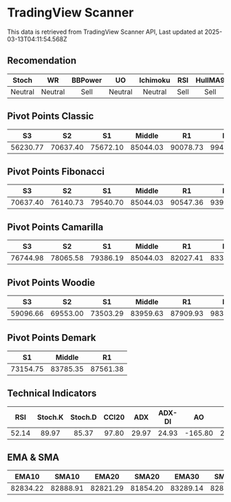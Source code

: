 # TradingView Scanner
This data is retrieved from TradingView Scanner API, Last updated at 2025-03-13T04:11:54.568Z

## Recomendation
| Stoch | WR | BBPower | UO | Ichimoku | RSI | HullMA9 |
| :---: | :---: | :---: | :---: | :---: | :---: | :---: |
| Neutral | Neutral | Sell | Neutral | Neutral | Sell | Sell |

## Pivot Points Classic
| S3 | S2 | S1 | Middle | R1 | R2 | R3 |
| :---: | :---: | :---: | :---: | :---: | :---: | :---: |
| 56230.77 | 70637.40 | 75672.10 | 85044.03 | 90078.73 | 99450.66 | 113857.29 |

## Pivot Points Fibonacci
| S3 | S2 | S1 | Middle | R1 | R2 | R3 |
| :---: | :---: | :---: | :---: | :---: | :---: | :---: |
| 70637.40 | 76140.73 | 79540.70 | 85044.03 | 90547.36 | 93947.33 | 99450.66 |

## Pivot Points Camarilla
| S3 | S2 | S1 | Middle | R1 | R2 | R3 |
| :---: | :---: | :---: | :---: | :---: | :---: | :---: |
| 76744.98 | 78065.58 | 79386.19 | 85044.03 | 82027.41 | 83348.02 | 84668.62 |

## Pivot Points Woodie
| S3 | S2 | S1 | Middle | R1 | R2 | R3 |
| :---: | :---: | :---: | :---: | :---: | :---: | :---: |
| 59096.66 | 69553.00 | 73503.29 | 83959.63 | 87909.93 | 98366.26 | 102316.56 |

## Pivot Points Demark
| S1 | Middle | R1 |
| :---: | :---: | :---: |
| 73154.75 | 83785.35 | 87561.38 |

## Technical Indicators
| RSI | Stoch.K | Stoch.D | CCI20 | ADX | ADX-DI | AO | Mom | MACD | MACD | W.R | HullMA9 |
| :---: | :---: | :---: | :---: | :---: | :---: | :---: | :---: | :---: | :---: | :---: | :---: |
| 52.14 | 89.97 | 85.37 | 97.80 | 29.97 | 24.93 | -165.80 | 2420.37 | -332.31 | -803.87 | -10.11 | 83729.40 |

## EMA & SMA
| EMA10 | SMA10 | EMA20 | SMA20 | EMA30 | SMA30 | EMA50 | SMA50 | EMA100 | SMA100 | EMA200 | SMA200 |
| :---: | :---: | :---: | :---: | :---: | :---: | :---: | :---: | :---: | :---: | :---: | :---: |
| 82834.22 | 82888.91 | 82821.29 | 81854.20 | 83289.14 | 82839.73 | 84328.90 | 85221.12 | 86649.19 | 85996.72 | 90079.16 | 91304.97 |